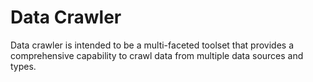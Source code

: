 # Data Crawler

Data crawler is intended to be a multi-faceted toolset that provides a comprehensive capability to crawl data from multiple data sources and types.
